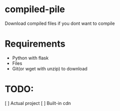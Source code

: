 # compiled-pile
Download compiled files if you dont want to compile

# Requirements
 - Python with flask
 - Files
 - Git(or wget with unzip) to download
 
 # TODO:
 [ ] Actual project
 [ ] Built-in cdn
